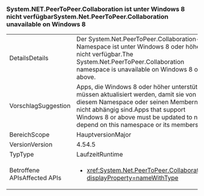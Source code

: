 ### <a name="systemnetpeertopeercollaboration-unavailable-on-windows-8"></a><span data-ttu-id="c0785-101">System.NET.PeerToPeer.Collaboration ist unter Windows 8 nicht verfügbar</span><span class="sxs-lookup"><span data-stu-id="c0785-101">System.Net.PeerToPeer.Collaboration unavailable on Windows 8</span></span>

|   |   |
|---|---|
|<span data-ttu-id="c0785-102">Details</span><span class="sxs-lookup"><span data-stu-id="c0785-102">Details</span></span>|<span data-ttu-id="c0785-103">Der System.Net.PeerToPeer.Collaboration-Namespace ist unter Windows 8 oder höher nicht verfügbar.</span><span class="sxs-lookup"><span data-stu-id="c0785-103">The System.Net.PeerToPeer.Collaboration namespace is unavailable on Windows 8 or above.</span></span>|
|<span data-ttu-id="c0785-104">Vorschlag</span><span class="sxs-lookup"><span data-stu-id="c0785-104">Suggestion</span></span>|<span data-ttu-id="c0785-105">Apps, die Windows 8 oder höher unterstützen, müssen aktualisiert werden, damit sie von diesem Namespace oder seinen Membern nicht abhängig sind.</span><span class="sxs-lookup"><span data-stu-id="c0785-105">Apps that support Windows 8 or above must be updated to not depend on this namespace or its members.</span></span>|
|<span data-ttu-id="c0785-106">Bereich</span><span class="sxs-lookup"><span data-stu-id="c0785-106">Scope</span></span>|<span data-ttu-id="c0785-107">Hauptversion</span><span class="sxs-lookup"><span data-stu-id="c0785-107">Major</span></span>|
|<span data-ttu-id="c0785-108">Version</span><span class="sxs-lookup"><span data-stu-id="c0785-108">Version</span></span>|<span data-ttu-id="c0785-109">4.5</span><span class="sxs-lookup"><span data-stu-id="c0785-109">4.5</span></span>|
|<span data-ttu-id="c0785-110">Typ</span><span class="sxs-lookup"><span data-stu-id="c0785-110">Type</span></span>|<span data-ttu-id="c0785-111">Laufzeit</span><span class="sxs-lookup"><span data-stu-id="c0785-111">Runtime</span></span>|
|<span data-ttu-id="c0785-112">Betroffene APIs</span><span class="sxs-lookup"><span data-stu-id="c0785-112">Affected APIs</span></span>|<ul><li><xref:System.Net.PeerToPeer.Collaboration?displayProperty=nameWithType></li></ul>|

